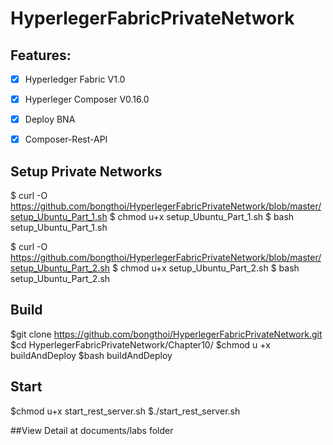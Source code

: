 # HyperlegerFabricPrivateNetwork

## Features:
- [x] Hyperledger Fabric V1.0
- [x] Hyperleger Composer V0.16.0
- [x] Deploy BNA
- [x] Composer-Rest-API


## Setup Private Networks
$ curl -O https://github.com/bongthoi/HyperlegerFabricPrivateNetwork/blob/master/setup_Ubuntu_Part_1.sh
$ chmod u+x setup_Ubuntu_Part_1.sh
$ bash setup_Ubuntu_Part_1.sh

$ curl -O https://github.com/bongthoi/HyperlegerFabricPrivateNetwork/blob/master/setup_Ubuntu_Part_2.sh
$ chmod u+x setup_Ubuntu_Part_2.sh
$ bash setup_Ubuntu_Part_2.sh

## Build
$git clone https://github.com/bongthoi/HyperlegerFabricPrivateNetwork.git
$cd HyperlegerFabricPrivateNetwork/Chapter10/
$chmod u +x buildAndDeploy
$bash buildAndDeploy

## Start
$chmod u+x  start_rest_server.sh
$./start_rest_server.sh



##View Detail at documents/labs folder

